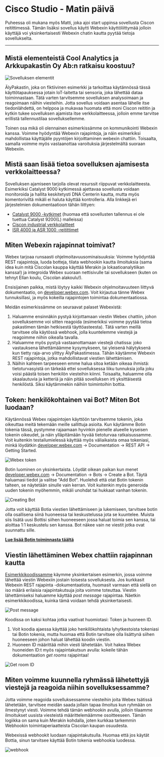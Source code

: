 # Cisco Studio - Matin päivä

Puheessa oli mukana myös Matti, joka ajoi start uppinsa sovellusta Ciscon reitittimessä. Tämän lisäksi sovellus käytti Webexin käyttöliittymää jolloin käyttäjä voi yksinkertaisesti Webexin chatin kautta pyytää tietoja sovellukselta.

---

## Mistä elementeistä Cool Analytics ja Arkkupakastin Oy Ab:n ratkaisu koostuu?

![Sovelluksen elementit](./structure.png)

ÄlyPakastin, joka on fiktiivinen esimerkki ja tarkoittaa käytännössä tässä käyttötapauksessa jotain IoT-laitetta tai sensoria, joka lähettää dataa toiminnastaan. Tätä varten tarvitsemme sovelluksen analysoimaan ja reagoimaan näihin viesteihin. Jotta sovellus voidaan asentaa lähelle itse tiedonlähdettä, on helppoa ja mukavaa huomata että moni Ciscon reititin ja kytkin tukee sovelluksen ajamista itse verkkolaitteessa, jolloin emme tarvitse erillistä tallennustilaa sovelluksellemme.

Toinen osa mikä oli olennainen esimerkissämme on kommunikointi Webexin kanssa. Voimme hyödyntää Webexin rajapintoja, ja näin esimerkiksi mahdollistaa käyttäjälle pyyntöjen kirjoittaminen webexin chattiin. Toisaalta, samalla voimme myös vastaanottaa varoituksia järjestelmältä suoraan Webexiin.

## Mistä saan lisää tietoa sovelluksen ajamisesta verkkolaitteessa?

Sovelluksen ajamiseen tarjolla olevat resurssit riippuvat verkkolaitteesta. Esimerkiksi Catalyst 9000 kytkimessä ajettavaa sovellusta voidaan monitoroida ja hallita keskitetysti DNA Centerin kautta, mutta myös komentoriviltä mikäli ei haluta käyttää kontrolleria. Alla linkkejä eri järjestelmien dokumentaatioon tähän liittyen:
- [Catalyst 9000 -kytkimet](https://developer.cisco.com/docs/app-hosting/#!application-hosting-in-the-enterprise/what-is-application-hosting) (huomaa että sovellusten tallennus ei ole tuettua Catalyst 9200(L) malleissa)
- [Ciscon industrial verkkolaitteet](https://developer.cisco.com/docs/iox/#!introduction-to-iox)
- [ISR 4000 ja ASR 1000 -reitittimet](https://developer.cisco.com/docs/iox/#!isr-4000asr-1000-series-platform-information/isr-4k-and-asr-1k-platforms)

## Miten Webexin rajapinnat toimivat?

Webex tarjoaa runsaasti ohjelmoitavuusominaisuuksia: Voimme hyödyntää REST rajapintoja, luoda botteja, tilata webhookin kautta ilmoituksia (sama idea kuin mitä Ciscolan kauppa käyttää Merakin ja lokaatioanalytiikan kanssa!) ja integroida Webex suoraan nettisivulle tai sovellukseen (kuten on tehnyt Ellan koulu, Ciscolan alakoulu!).

Ensisijainen paikka, mistä löytyy kaikki Webexin ohjelmoitavuuteen liittyvä dokumentaatio, on [developer.webex.com](https://developer.webex.com). Voit kirjautua tänne Webex tunnuksillasi, ja myös kokeilla rajapintojen toimintaa dokumentaatiossa.

Meidän esimerkissämme on seuraavat palaset Webexistä:
1. Haluamme ensinnäkin pystyä kirjottamaan viestin Webex chattiin, johon sovelluksemme voi sitten reagoida (esimerkiksi voimme pyytää tietoa pakastimen tämän hetkisestä täyttöasteesta). Tätä varten meillä tarvitsee olla käytössä webhook, jolla kuuntelemme viestejä ja reagoimme niihin oikealla tavalla.
2. Haluamme myös pystyä vastaanottamaan viestejä chatissa: joko vastauksena lähettämäämme kysymykseen, tai yleisenä hälytyksenä kun tietty raja-arvo ylittyy ÄlyPakastimessa. Tähän käytämme Webexin REST rajapintoja, jotka mahdollistavat viestien lähettämisen.
3. Näihin kahteen tarpeeseen emme halua sitoa ketään oikeaa ihmistä: tietoturvasyistä on tärkeää ettei sovelluksessa liiku tunnuksia jolla joku voisi päästä toisen henkilön viesteihin kiinni. Toisaalta, haluamme olla skaalautuvia ja ketteriä ja näin pitää sovelluksen irti yksittäisestä henkilöstä. Siksi käytämmekin näihiin toimintoihin bottia.

## Token: henkilökohtainen vai Bot? Miten Bot luodaan?

Käytännössä Webex rajapintojen käyttöön tarvitsemme tokenin, joka oikeuttaa meitä tekemään meille sallittuja asioita. Kun käytämme Botin tokenia tässä, pystymme rajaamaan hyvinkin pienelle alueelle kyseisen tokenin oikeudet, ja näin ylläpitämään hyvää tietoturvaa ratkaisussamme. Voit kuitenkin testailumielessä käyttää myös väliaikaista omaa tokeniasi, minkä löydätkin [developer.webex.com](https://developer.webex.com) -> Documentation -> REST API -> Getting Started.

![Webex token](./webex_token.png)

Botin luominen on yksinkertaista. Löydät oikean paikan kun menet [developer.webex.com](https://developer.webex.com) -> Documentation -> Bots -> Create a Bot. Täytä haluamasi tiedot ja valitse "Add Bot". Huolehdi että otat Botin tokenin talteen, se näytetään sinulle vain kerran. Voit kuitenkin myös generoida uuden tokenin myöhemmin, mikäli unohdat tai hukkaat vanhan tokenin.

![Creating Bot](./creating_bot.png)

Jotta voit käyttää Botia viestien lähettämiseen ja lukemiseen, tarvitsee botin olla osallisena siinä huoneessa tai keskustelussa jota se kuuntelee. Muista siis lisätä uusi Bottisi siihen huoneeseen jossa haluat toimia sen kanssa, tai aloittaa 1:1 keskustelu sen kanssa. Bot näkee vain ne viestit jotka ovat suunnattu sille.

**[Lue lisää Botin toiminnasta täältä](https://developer.webex.com/docs/bots)**

## Viestin lähettäminen Webex chattiin rajapinnan kautta

[Esimerkkikoodissamme](./send_webex_message.py) käymme yksinkertaisen esimerkin, jossa voimme lähettää viestin Webexiin jostain toisesta sovelluksesta. Jos kurkkasit Webexin REST rajapinta -dokumentaatiota, huomasit varmaan että siellä on iso määrä erilaisia rajapintakutsuja joita voimme toteuttaa. Viestin lähettämiseksi haluamme käyttää *post message* rajapintaa. Näetkin esimerkkikoodissa, kuinka tämä voidaan tehdä yksinkertaisesti.

![Post message](./send_message.png)

Koodissa on kaksi kohtaa jotka vaativat huomiotasi: Token ja huoneen ID.
1. Voit koodia ajaessa käyttää joko henkilökohtaista lyhytkestoista tokeniasi tai Botin tokenia, mutta huomaa että Botin tarvitsee olla lisättynä siihen huoneeseen johon haluat lähettää koodin viestin.
2. Huoneen ID määrittää mihin viesti lähetetään. Voit hakea Webex huoneiden ID:t myös rajapintakutsun avulla: kokeile tähän dokumentaation *get rooms* rajapintaa!

![Get room ID](./get_rooms.png)

## Miten voimme kuunnella ryhmässä lähetettyjä viestejä ja reagoida niihin sovelluksessamme?

Jotta voimme reagoida sovelluksessamme viesteihin joita Webex tsätissä lähetetään, tarvitsee meidän saada jollain tapaa ilmoitus kun ryhmään on ilmestynyt viesti. Voimme tehdä tämän webhookin avulla, jolloin tilaamme ilmoitukset uusista viesteistä määrittelemäämme osoitteeseen. Tämän logiikka on sama kuin Merakin kohdalla, joten kurkkaa tarkemmin Webhookin toimintaperiaatteista Ciscolan kaupan osuudesta.

Webexissä webhookit luodaan rajapintakutsulla. Huomaa että jos käytät Bottia, sinun tarvitsee käyttää Botin tokenia webhookia luodessa.

![webhook](./webhook.png)
